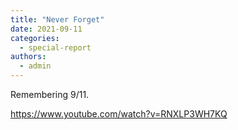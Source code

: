 ```yaml
---
title: "Never Forget"
date: 2021-09-11
categories: 
  - special-report
authors: 
  - admin
---
```


Remembering 9/11.

https://www.youtube.com/watch?v=RNXLP3WH7KQ
